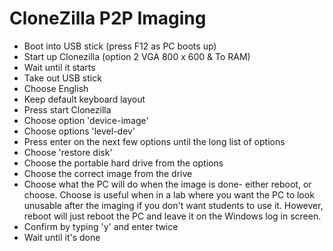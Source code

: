 # CloneZilla P2P Imaging

- Boot into USB stick (press F12 as PC boots up)
- Start up Clonezilla (option 2 VGA 800 x 600 & To RAM)
- Wait until it starts
- Take out USB stick
- Choose English
- Keep default keyboard layout
- Press start Clonezilla
- Choose option 'device-image'
- Choose options 'level-dev'
- Press enter on the next few options until the long list of options
- Choose 'restore disk'
- Choose the portable hard drive from the options
- Choose the correct image from the drive
- Choose what the PC will do when the image is done- either reboot, or choose.
  Choose is useful when in a lab where you want the PC to look unusable after the imaging if you don't want students to use it.
  However, reboot will just reboot the PC and leave it on the Windows log in screen.
- Confirm by typing 'y' and enter twice
- Wait until it's done